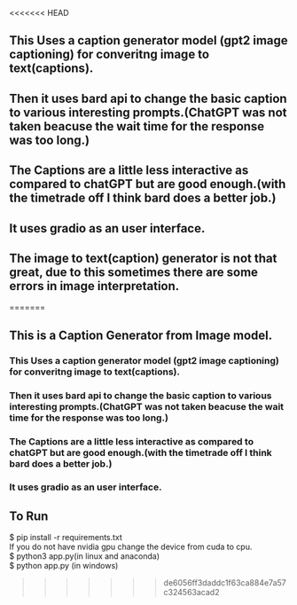 <<<<<<< HEAD
## This Uses a caption generator model (gpt2 image captioning) for converitng image to text(captions).

## Then it uses bard api to change the basic caption to various interesting prompts.(ChatGPT was not taken beacuse the wait time for the response was too long.)

## The Captions are a little less interactive as compared to chatGPT but are good enough.(with the timetrade off I think bard does a better job.)

## It uses gradio as an user interface.

## The image to text(caption) generator is not that great, due to this sometimes there are some errors in image interpretation.
=======
## This is a Caption Generator from Image model.

### This Uses a caption generator model (gpt2 image captioning) for converitng image to text(captions).

### Then it uses bard api to change the basic caption to various interesting prompts.(ChatGPT was not taken beacuse the wait time for the response was too long.)

### The Captions are a little less interactive as compared to chatGPT but are good enough.(with the timetrade off I think bard does a better job.)

### It uses gradio as an user interface.

## To Run

$ pip install -r requirements.txt <br>
If you do not have nvidia gpu change the device from cuda to cpu. <br>
$ python3 app.py(in linux and anaconda)  <br>
$ python app.py (in windows) <br>
>>>>>>> de6056ff3daddc1f63ca884e7a57c324563acad2
